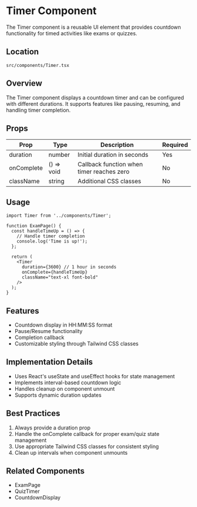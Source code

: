 # Timer Component

The Timer component is a reusable UI element that provides countdown functionality for timed activities like exams or quizzes.

## Location

`src/components/Timer.tsx`

## Overview

The Timer component displays a countdown timer and can be configured with different durations. It supports features like pausing, resuming, and handling timer completion.

## Props

| Prop | Type | Description | Required |
|------|------|-------------|----------|
| duration | number | Initial duration in seconds | Yes |
| onComplete | () => void | Callback function when timer reaches zero | No |
| className | string | Additional CSS classes | No |

## Usage

```tsx
import Timer from '../components/Timer';

function ExamPage() {
  const handleTimeUp = () => {
    // Handle timer completion
    console.log('Time is up!');
  };

  return (
    <Timer 
      duration={3600} // 1 hour in seconds
      onComplete={handleTimeUp}
      className="text-xl font-bold"
    />
  );
}
```

## Features

- Countdown display in HH:MM:SS format
- Pause/Resume functionality
- Completion callback
- Customizable styling through Tailwind CSS classes

## Implementation Details

- Uses React's useState and useEffect hooks for state management
- Implements interval-based countdown logic
- Handles cleanup on component unmount
- Supports dynamic duration updates

## Best Practices

1. Always provide a duration prop
2. Handle the onComplete callback for proper exam/quiz state management
3. Use appropriate Tailwind CSS classes for consistent styling
4. Clean up intervals when component unmounts

## Related Components

- ExamPage
- QuizTimer
- CountdownDisplay
